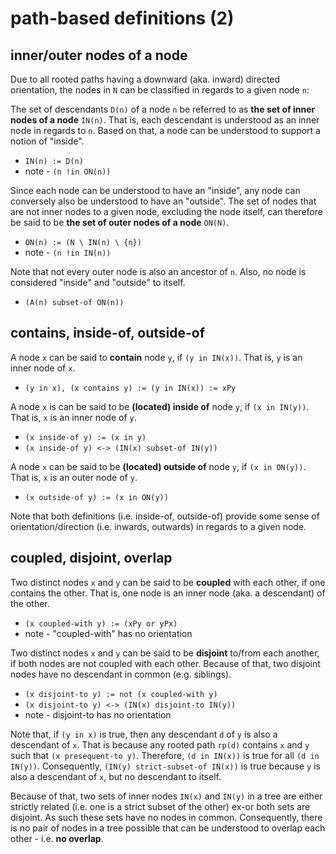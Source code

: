 
<!-- ======================================================================= -->
# path-based definitions (2)

<!-- ======================================================================= -->
## inner/outer nodes of a node

Due to all rooted paths having a downward (aka. inward) directed orientation,
the nodes in `N` can be classified in regards to a given node `n`:

The set of descendants `D(n)` of a node `n` be referred to as
**the set of inner nodes of a node** `IN(n)`. That is, each descendant
is understood as an inner node in regards to `n`. Based on that, a node
can be understood to support a notion of "inside".

* `IN(n) := D(n)`
* note - `(n !in ON(n))`

Since each node can be understood to have an "inside", any node can conversely
also be understood to have an "outside". The set of nodes that are not inner
nodes to a given node, excluding the node itself, can therefore be said to be
**the set of outer nodes of a node** `ON(N)`.

* `ON(n) := (N \ IN(n) \ {n})`
* note - `(n !in IN(n))`

Note that not every outer node is also an ancestor of `n`.
Also, no node is considered "inside" and "outside" to itself.

* `(A(n) subset-of ON(n))`

<!-- ======================================================================= -->
## contains, inside-of, outside-of

A node `x` can be said to **contain** node `y`,
if `(y in IN(x))`. That is, `y` is an inner node of `x`.

* `(y in x), (x contains y) := (y in IN(x)) := xPy`

A node `x` is can be said to be **(located) inside of** node `y`,
if `(x in IN(y))`. That is, `x` is an inner node of `y`.

* `(x inside-of y) := (x in y)`
* `(x inside-of y) <-> (IN(x) subset-of IN(y))`

A node `x` can be said to be **(located) outside of** node `y`,
if `(x in ON(y))`. That is, `x` is an outer node of `y`.

* `(x outside-of y) := (x in ON(y))`

Note that both definitions (i.e. inside-of, outside-of) provide some sense of
orientation/direction (i.e. inwards, outwards) in regards to a given node.

<!-- ======================================================================= -->
## coupled, disjoint, overlap

Two distinct nodes `x` and `y` can be said to be **coupled** with each other,
if one contains the other. That is, one node is an inner node (aka. a descendant)
of the other.

* `(x coupled-with y) := (xPy or yPx)`
* note - "coupled-with" has no orientation

Two distinct nodes `x` and `y` can be said to be **disjoint** to/from each
another, if both nodes are not coupled with each other. Because of that,
two disjoint nodes have no descendant in common (e.g. siblings).

* `(x disjoint-to y) := not (x coupled-with y)`
* `(x disjoint-to y) <-> (IN(x) disjoint-to IN(y))`
* note - disjoint-to has no orientation

Note that, if `(y in x)` is true, then any descendant `d` of `y` is also a
descendant of `x`. That is because any rooted path `rp(d)` contains `x` and
`y` such that `(x presequent-to y)`. Therefore, `(d in IN(x))` is true for
all `(d in IN(y))`. Consequently, `(IN(y) strict-subset-of IN(x))` is true
because `y` is also a descendant of `x`, but no descendant to itself.

Because of that, two sets of inner nodes `IN(x)` and `IN(y)` in a tree are
either strictly related (i.e. one is a strict subset of the other) ex-or both
sets are disjoint. As such these sets have no nodes in common. Consequently,
there is no pair of nodes in a tree possible that can be understood to overlap
each other - i.e. **no overlap**.

